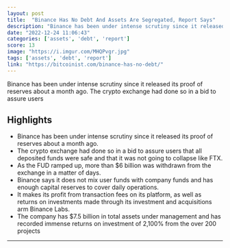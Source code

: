 ```yaml
---
layout: post
title:  "Binance Has No Debt And Assets Are Segregated, Report Says"
description: "Binance has been under intense scrutiny since it released its proof of reserves about a month ago. The crypto exchange had done so in a bid to assure users"
date: "2022-12-24 11:06:43"
categories: ['assets', 'debt', 'report']
score: 13
image: "https://i.imgur.com/MHQPvgr.jpg"
tags: ['assets', 'debt', 'report']
link: "https://bitcoinist.com/binance-has-no-debt/"
---
```


Binance has been under intense scrutiny since it released its proof of reserves about a month ago. The crypto exchange had done so in a bid to assure users

## Highlights

- Binance has been under intense scrutiny since it released its proof of reserves about a month ago.
- The crypto exchange had done so in a bid to assure users that all deposited funds were safe and that it was not going to collapse like FTX.
- As the FUD ramped up, more than $6 billion was withdrawn from the exchange in a matter of days.
- Binance says it does not mix user funds with company funds and has enough capital reserves to cover daily operations.
- It makes its profit from transaction fees on its platform, as well as returns on investments made through its investment and acquisitions arm Binance Labs.
- The company has $7.5 billion in total assets under management and has recorded immense returns on investment of 2,100% from the over 200 projects

---
